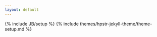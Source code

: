 ```yaml
---
layout: default
---
```

{% include JB/setup %}
{% include themes/hpstr-jekyll-theme/theme-setup.md %}
